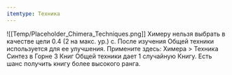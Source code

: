 ```yaml
---
itemtype: Техника
---
```

![[Temp/Placeholder_Chimera_Techniques.png]]
Химеру нельзя выбрать в качестве цели 0.4 (2 на макс. ур.) с. После изучения Общей техники используется для ее улучшения. Примените здесь: Химера > Техника Синтез в Горне 3 Книг Общей техники дает 1 случайную Книгу. Есть шанс получить книгу более высокого ранга.
